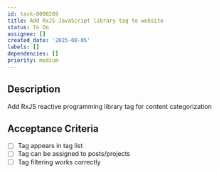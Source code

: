 ```yaml
---
id: task-0000289
title: Add RxJS JavaScript library tag to website
status: To Do
assignee: []
created_date: '2025-08-05'
labels: []
dependencies: []
priority: medium
---
```


## Description

Add RxJS reactive programming library tag for content categorization

## Acceptance Criteria

- [ ] Tag appears in tag list
- [ ] Tag can be assigned to posts/projects
- [ ] Tag filtering works correctly
